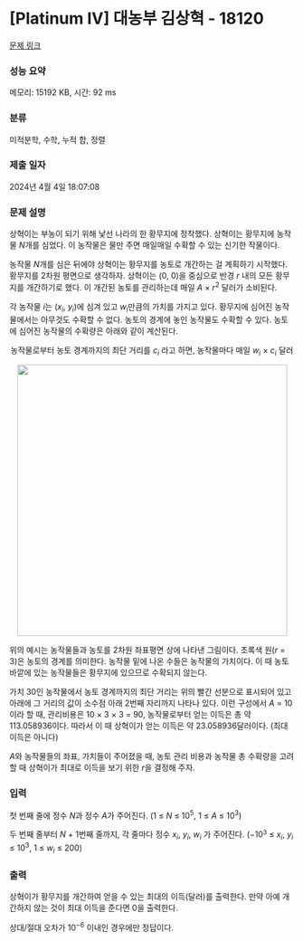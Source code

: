 # [Platinum IV] 대농부 김상혁 - 18120 

[문제 링크](https://www.acmicpc.net/problem/18120) 

### 성능 요약

메모리: 15192 KB, 시간: 92 ms

### 분류

미적분학, 수학, 누적 합, 정렬

### 제출 일자

2024년 4월 4일 18:07:08

### 문제 설명

<p>상혁이는 부농이 되기 위해 낯선 나라의 한 황무지에 정착했다. 상혁이는 황무지에 농작물 <em>N</em>개를 심었다. 이 농작물은 물만 주면 매일매일 수확할 수 있는 신기한 작물이다.</p>

<p>농작물 <em>N</em>개를 심은 뒤에야 상혁이는 황무지를 농토로 개간하는 걸 계획하기 시작했다. 황무지를 2차원 평면으로 생각하자. 상혁이는 (0, 0)을 중심으로 반경 <em>r</em> 내의 모든 황무지를 개간하기로 했다. 이 개간된 농토를 관리하는데 매일 <em>A </em>× <em>r</em><sup>2</sup> 달러가 소비된다.</p>

<p>각 농작물 <em>i</em>는 (<em>x<sub>i</sub></em>, <em>y<sub>i</sub></em>)에 심겨 있고 <em>w<sub>i</sub></em>만큼의 가치를 가지고 있다. 황무지에 심어진 농작물에서는 아무것도 수확할 수 없다. 농토의 경계에 놓인 농작물도 수확할 수 있다. 농토에 심어진 농작물의 수확량은 아래와 같이 계산된다.</p>

<p style="text-align: center;">농작물로부터 농토 경계까지의 최단 거리를 <em>c<sub>i</sub></em> 라고 하면, 농작물마다 매일 <em>w<sub>i</sub></em> × <em>c<sub>i</sub></em> 달러</p>

<p style="text-align: center;"><img alt="" src="https://upload.acmicpc.net/da08b1c1-458c-469a-9bfa-eb56375038b7/-/preview/" style="height: 480px; width: 477px;"></p>

<p>위의 예시는 농작물들과 농토를 2차원 좌표평면 상에 나타낸 그림이다. 초록색 원(<em>r </em>= 3)은 농토의 경계를 의미한다. 농작물 밑에 나온 수들은 농작물의 가치이다. 이 때 농토 바깥에 있는 농작물들은 황무지에 있으므로 수확되지 않는다.</p>

<p>가치 30인 농작물에서 농토 경계까지의 최단 거리는 위의 빨간 선분으로 표시되어 있고 아래에 그 거리의 값이 소수점 아래 2번째 자리까지 나타나 있다. 이런 구성에서 <em>A </em>= 10 이라 할 때, 관리비용은 10 × 3 × 3 = 90, 농작물로부터 얻는 이득은 총 약 113.058936이다. 따라서 이 때 상혁이가 얻는 이득은 약 23.058936달러이다. (최대 이득은 아니다)</p>

<p><i>A</i>와 농작물들의 좌표, 가치들이 주어졌을 때, 농토 관리 비용과 농작물 총 수확량을 고려할 때 상혁이가 최대로 이득을 보기 위한 <em>r</em>을 결정해 주자.</p>

### 입력 

 <p>첫 번째 줄에 정수 <em>N</em>과 정수 <em>A</em>가 주어진다. (1 ≤ <em>N</em> ≤ 10<sup>5</sup>, 1 ≤ <em>A</em> ≤ 10<sup>3</sup>)</p>

<p>두 번째 줄부터 <em>N </em>+ 1번째 줄까지, 각 줄마다 정수 <em>x<sub>i</sub></em>, <em>y<sub>i</sub></em>, <em>w<sub>i</sub></em> 가 주어진다. (−10<sup><span style="font-size: 10.8333px;">3</span></sup> ≤ <em>x<sub>i</sub></em>, <em>y<sub>i</sub></em> ≤ 10<sup>3</sup>, 1 ≤ <em>w<sub>i</sub></em> ≤ 200)</p>

### 출력 

 <p>상혁이가 황무지를 개간하여 얻을 수 있는 최대의 이득(달러)를 출력한다. 만약 아예 개간하지 않는 것이 최대 이득을 준다면 0을 출력한다.</p>

<p>상대/절대 오차가 10<sup>−6</sup> 이내인 경우에만 정답이다.</p>

